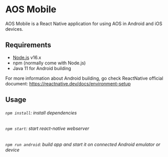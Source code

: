 # AOS Mobile

AOS Mobile is a React Native application for using AOS in Android and iOS devices.

## Requirements

- [Node.js](https://nodejs.org) v16.x
- npm (normally come with Node.js)
- Java 11 for Android building

For more information about Android building,
go check ReactNative official document: https://reactnative.dev/docs/environment-setup

## Usage

###### `npm install`: install dependencies

###### `npm start`: start react-native webserver

###### `npm run android`: build app and start it on connected Android emulator or device
